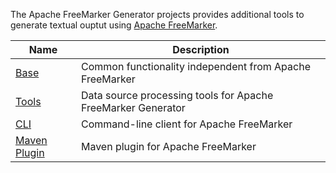 The Apache FreeMarker Generator projects provides additional tools to generate textual ouptut using [Apache FreeMarker](https://freemarker.apache.org).

| Name                                                          | Description                                                       |
| ------------------------------------------------------------- | ----------------------------------------------------------------- |
| [Base](freemarker-generator-base/index.html)                  | Common functionality independent from Apache FreeMarker           |
| [Tools](freemarker-generator-tools/index.html)                | Data source processing tools for Apache FreeMarker Generator      |
| [CLI](freemarker-generator-cli/index.html)                    | Command-line client for Apache FreeMarker                         |
| [Maven Plugin](freemarker-generator-maven-plugin/index.html)  | Maven plugin for Apache FreeMarker                                |